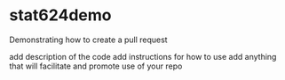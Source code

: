 # stat624demo
Demonstrating how to create a pull request

add description of the code
add instructions for how to use
add anything that will facilitate and promote use of your repo
